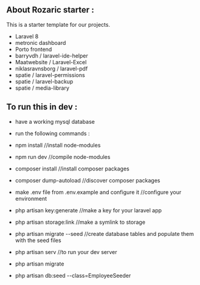 

## About Rozaric starter :

This is a starter template for our projects.

- Laravel 8
- metronic dashboard
- Porto frontend
- barryvdh / laravel-ide-helper
- Maatwebsite / Laravel-Excel
- niklasravnsborg / laravel-pdf
- spatie / laravel-permissions
- spatie / laravel-backup
- spatie / media-library

## To run this in dev :
- have a working mysql database
- run the following commands :
- npm install //install node-modules
- npm run dev //compile node-modules
- composer install //install composer packages
- composer dump-autoload //discover composer packages
- make .env file from .env.example and configure it //configure your environment
- php artisan key:generate //make a key for your laravel app
- php artisan storage:link //make a symlink to storage
- php artisan migrate --seed //create database tables and populate them with the seed files
- php artisan serv //to run your dev server


- php artisan migrate
- php artisan db:seed --class=EmployeeSeeder
